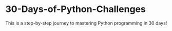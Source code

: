 # 30-Days-of-Python-Challenges
This is a step-by-step journey to mastering Python programming in 30 days!
